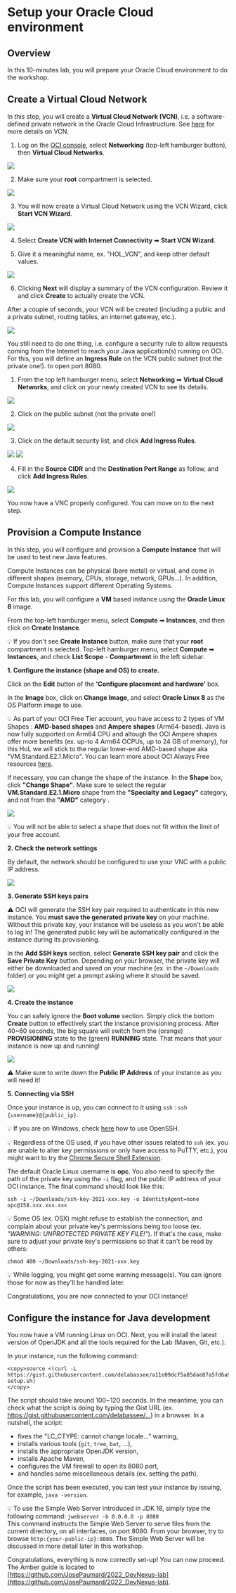 # Setup your Oracle Cloud environment

## Overview


In this 10-minutes lab, you will prepare your Oracle Cloud environment to do the workshop.

 
## Create a Virtual Cloud Network

In this step, you will create a **Virtual Cloud Network (VCN)**, i.e. a software-defined private network in the Oracle Cloud Infrastructure. See [here](https://docs.cloud.oracle.com/en-us/iaas/Content/Network/Tasks/managingVCNs.htm) for more details on VCN.


1. Log on the [OCI console](https://cloud.oracle.com/), select **Networking** (top-left hamburger button), then **Virtual Cloud Networks**.

![](../images/lab2-1.png " ")

2. Make sure your **root** compartment is selected.

![](../images/lab2-1bis.png " ")

3. You will now create a Virtual Cloud Network using the VCN Wizard, click **Start VCN Wizard**.

![](../images/lab2-2.png " ")

4. Select **Create VCN with Internet Connectivity** ➡ **Start VCN Wizard**.

5. Give it a meaningful name, ex. "HOL_VCN", and keep other default values.

![](../images/lab2-3.png " ")

6. Clicking **Next** will display a summary of the VCN configuration. Review it and click **Create** to actually create the VCN.

After a couple of seconds, your VCN will be created (including a public and a private subnet, routing tables, an internet gateway, etc.).

![](../images/lab2-4.png " ")

You still need to do one thing, i.e. configure a security rule to allow requests coming from the Internet to reach your Java application(s) running on OCI. For this, you will define an **Ingress Rule** on the VCN public subnet (not the private one!). to open port 8080.

1. From the top left hamburger menu, select **Networking**  ➡ **Virtual Cloud Networks**, and click on your newly created VCN to see its details.

![](../images/lab2-5.png " ")

2. Click on the public subnet (not the private one!)

![](../images/lab2-6.png " ")

3. Click on the default security list, and click **Add Ingress Rules**.

![](../images/lab2-7pre.png " ")
![](../images/lab2-7.png " ")

4. Fill in the **Source CIDR** and the **Destination Port Range** as follow, and click **Add Ingress Rules**.

![](../images/lab2-8.png " ")

You now have a VNC properly configured. You can move on to the next step.

## Provision a Compute Instance

In this step, you will configure and provision a **Compute Instance** that will be used to test new Java features.

Compute Instances can be physical (bare metal) or virtual, and come in different shapes (memory, CPUs, storage, network, GPUs…). In addition, Compute Instances support different Operating Systems.

For this lab, you will configure a **VM** based instance using the **Oracle Linux 8** image.

From the top-left hamburger menu, select **Compute** ➡ **Instances**, and then click on **Create Instance**.

💡 If you don't see **Create Instance** button, make sure that your **root** compartment is selected. Top-left hamburger menu, select **Compute** ➡ **Instances**, and check **List Scope** - **Compartment** in the left sidebar.

**1. Configure the instance (shape and OS) to create.**

Click on the **Edit** button of the **'Configure placement and hardware'** box.

In the **Image** box, click on **Change Image**, and select **Oracle Linux 8** as the OS Platform image to use.

💡 As part of your OCI Free Tier account, you have access to 2 types of VM Shapes : **AMD-based shapes** and **Ampere shapes** (Arm64-based). Java is now fully supported on Arm64 CPU and altough the OCI Ampere shapes offer more benefits (ex. up-to 4 Arm64 OCPUs, up to 24 GB of memory), for this HoL we will stick to the regular lower-end AMD-based shape aka "VM.Standard.E2.1.Micro". You can learn more about OCI Always Free resources [here](https://docs.oracle.com/en-us/iaas/Content/FreeTier/freetier_topic-Always_Free_Resources.htm).

If necessary, you can change the shape of the instance. In the **Shape** box, click **"Change Shape"**. Make sure to select the regular **VM.Standard.E2.1.Micro** shape from the **"Specialty and Legacy"** category, and not from the **"AMD"** category .

![](../images/lab2-shapes.png " ")

💡 You will not be able to select a shape that does not fit within the limit of your free account.


**2. Check the network settings**

By default, the network should be configured to use your VNC with a public IP address.

![](../images/lab2-9ter.png " ")


**3. Generate SSH keys pairs**


⚠️ OCI will generate the SSH key pair required to authenticate in this new instance.
You **must save the generated private key** on your machine. Without this private key, your instance will be useless as you won't be able to log in! The generated public key will be automatically configured in the instance during its provisioning.


In the **Add SSH keys** section, select **Generate SSH key pair** and click the **Save Private Key** button. Depending on your browser, the private key will either be downloaded and saved on your machine (ex. in the `~/Downloads` folder) or you might get a prompt asking where it should be saved.

![](../images/lab2-10.png " ") 


**4. Create the instance** 

You can safely ignore the **Boot volume** section. Simply click the bottom **Create** button to effectively start the instance provisioning process. After 40~60 seconds, the big square will switch from the (orange) **PROVISIONING** state to the (green) **RUNNING** state. That means that your instance is now up and running!

![](../images/lab2-11.png " ") 

⚠️ Make sure to write down the **Public IP Address** of your instance as you will need it!

**5. Connecting via SSH**

Once your instance is up, you can connect to it using `ssh` : `ssh {username}@{public_ip}`.


💡 If you are on Windows, check [here](https://docs.cloud.oracle.com/en-us/iaas/Content/Compute/Tasks/accessinginstance.htm#linux) how to use OpenSSH. 

💡 Regardless of the OS used, if you have other issues related to `ssh` (ex. you are unable to alter key permissions or only have access to PuTTY, etc.), you might want to try the [Chrome Secure Shell Extension](https://delabassee.com/ssh-OCI-Chrome/).

The default Oracle Linux username is **opc**. You also need to specify the path of the private key using the `-i` flag, and the public IP address of your OCI instance.
The final command should look like this:

`ssh -i ~/Downloads/ssh-key-2021-xxx.key -o IdentityAgent=none opc@158.xxx.xxx.xxx`

💡 Some OS (ex. OSX) might refuse to establish the connection, and complain about your private key's permissions being too loose (ex. _"WARNING: UNPROTECTED PRIVATE KEY FILE!"_). If that's the case, make sure to adjust your private key's permissions so that it can't be read by others:

 `chmod 400 ~/Downloads/ssh-key-2021-xxx.key`

💡 While logging, you might get some warning message(s). You can ignore those for now as they'll be handled later.

Congratulations, you are now connected to your OCI instance!



## Configure the instance for Java development


You now have a VM running Linux on OCI. Next, you will install the latest version of OpenJDK and all the tools required for the Lab (Maven, Git, etc.).

In your instance, run the following command:

```nohighlight
<copy>source <(curl -L  https://gist.githubusercontent.com/delabassee/a11e09dcf5a85dae87a5fd6a96ce77ea/raw/31129e8c14c57702acbc327f26b65cf126746951/vm-setup.sh)
</copy>
```

The script should take around 100~120 seconds. In the meantime, you can check what the script is doing by typing the Gist URL (ex. https://gist.githubusercontent.com/delabassee/…) in a browser. In a nutshell, the script: 
* fixes the "LC_CTYPE: cannot change locale…" warning,
* installs various tools (`git`, `tree`, `bat`, …),
* installs the appropriate OpenJDK version,
* installs Apache Maven,
* configures the VM firewall to open its 8080 port,
* and handles some miscellaneous details (ex. setting the path). 

Once the script has been executed, you can test your instance by issuing, for example, `java -version`.

💡 To use the Simple Web Server introduced in JDK 18, simply type the following command: `jwebserver -b 0.0.0.0 -p 8080`<br>This command instructs the Simple Web Server to serve files from the current directory, on all interfaces, on port 8080. From your browser, try to browse `http:{your-public-ip}:8080`. The Simple Web Server will be discussed in more detail later in this workshop.

Congratulations, everything is now correctly set-up! You can now proceed. The Amber guide is located to [https://github.com/JosePaumard/2022_DevNexus-lab](https://github.com/JosePaumard/2022_DevNexus-lab).


